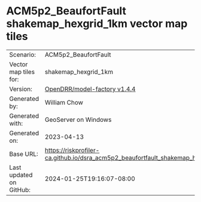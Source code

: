 # ACM5p2_BeaufortFault shakemap_hexgrid_1km vector map tiles

|    			|			|
| --------------------- | --------------------- |
| Scenario:		| ACM5p2_BeaufortFault		|
| Vector map tiles for:	| shakemap_hexgrid_1km		|
| Version:		| [OpenDRR/model-factory v1.4.4](https://github.com/OpenDRR/model-factory/releases/tag/v1.4.4)	|
| Generated by:		| William Chow	|
| Generated with:	| GeoServer on Windows	|
| Generated on:		| 2023-04-13	|
| Base URL:		| <https://riskprofiler-ca.github.io/dsra_acm5p2_beaufortfault_shakemap_hexgrid_1km/> |
| Last updated on GitHub: | 2024-01-25T19:16:07-08:00 |
